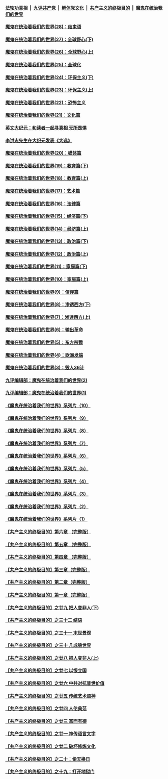 ####  [法轮功真相](../../../../basic/blob/master/README.md?t=04130631) &nbsp;|&nbsp; [九评共产党](../../../../9ping.md/blob/master/README.md?t=04130631) &nbsp;|&nbsp; [解体党文化](../../../../jtdwh.md/blob/master/README.md?t=04130631)  &nbsp;|&nbsp; [共产主义的终极目的](../../../../gczydzjmd.md/blob/master/README.md?t=04130631) &nbsp;|&nbsp; [魔鬼在统治我们的世界](../../../../mgztzwmdsj.md/blob/master/README.md?t=04130631) 

#### [魔鬼在统治着我们的世界(28)：结束语](../pages/nsc422/n10936246.md?t=04130631) 

#### [魔鬼在统治着我们的世界(27)：全球野心(下)](../pages/nsc422/n10928319.md?t=04130631) 

#### [魔鬼在统治着我们的世界(26)：全球野心(上)](../pages/nsc422/n10900318.md?t=04130631) 

#### [魔鬼在统治着我们的世界(25)：全球化](../pages/nsc422/n10788205.md?t=04130631) 

#### [魔鬼在统治着我们的世界(24)：环保主义(下)](../pages/nsc422/n10695307.md?t=04130631) 

#### [魔鬼在统治着我们的世界(23)：环保主义(上)](../pages/nsc422/n10688613.md?t=04130631) 

#### [魔鬼在统治着我们的世界(22)：恐怖主义](../pages/nsc422/n10614727.md?t=04130631) 

#### [魔鬼在统治着我们的世界(21)：文化篇](../pages/nsc422/n10597706.md?t=04130631) 

#### [英文大纪元：和读者一起寻真相 无所畏惧](../pages/nsc422/n12542027.md?t=04130631) 

#### [李洪志先生在大纪元发表《大选》](../pages/nsc422/n12534746.md?t=04130631) 

#### [魔鬼在统治着我们的世界(20)：媒体篇](../pages/nsc422/n10586579.md?t=04130631) 

#### [魔鬼在统治着我们的世界(19)：教育篇(下)](../pages/nsc422/n10564808.md?t=04130631) 

#### [魔鬼在统治着我们的世界(18)：教育篇(上)](../pages/nsc422/n10526970.md?t=04130631) 

#### [魔鬼在统治着我们的世界(17)：艺术篇](../pages/nsc422/n10499093.md?t=04130631) 

#### [魔鬼在统治着我们的世界(16)：法律篇](../pages/nsc422/n10485969.md?t=04130631) 

#### [魔鬼在统治着我们的世界(15)：经济篇(下)](../pages/nsc422/n10469975.md?t=04130631) 

#### [魔鬼在统治着我们的世界(14)：经济篇(上)](../pages/nsc422/n10457370.md?t=04130631) 

#### [魔鬼在统治着我们的世界(13)：政治篇(下)](../pages/nsc422/n10448270.md?t=04130631) 

#### [魔鬼在统治着我们的世界(12)：政治篇(上)](../pages/nsc422/n10444576.md?t=04130631) 

#### [魔鬼在统治着我们的世界(11)：家庭篇(下)](../pages/nsc422/n10440961.md?t=04130631) 

#### [魔鬼在统治着我们的世界(10)：家庭篇(上)](../pages/nsc422/n10435448.md?t=04130631) 

#### [魔鬼在统治着我们的世界(9)：信仰篇](../pages/nsc422/n10432159.md?t=04130631) 

#### [魔鬼在统治着我们的世界(8)：渗透西方(下)](../pages/nsc422/n10429603.md?t=04130631) 

#### [魔鬼在统治着我们的世界(7)：渗透西方(上)](../pages/nsc422/n10426013.md?t=04130631) 

#### [魔鬼在统治着我们的世界(6)：输出革命](../pages/nsc422/n10421536.md?t=04130631) 

#### [魔鬼在统治着我们的世界(5)：东方杀戮](../pages/nsc422/n10417707.md?t=04130631) 

#### [魔鬼在统治着我们的世界(4)：欧洲发端](../pages/nsc422/n10414890.md?t=04130631) 

#### [魔鬼在统治着我们的世界(3)：毁人36计](../pages/nsc422/n10411583.md?t=04130631) 

#### [九评编辑部：魔鬼在统治着我们的世界(2)](../pages/nsc422/n10410036.md?t=04130631) 

#### [九评编辑部：魔鬼在统治着我们的世界(1)](../pages/nsc422/n10406825.md?t=04130631) 

#### [《魔鬼在统治着我们的世界》系列片（10）](../pages/nsc422/n12292670.md?t=04130631) 

#### [《魔鬼在统治着我们的世界》系列片（9）](../pages/nsc422/n12290859.md?t=04130631) 

#### [《魔鬼在统治着我们的世界》系列片（8）](../pages/nsc422/n12287445.md?t=04130631) 

#### [《魔鬼在统治着我们的世界》系列片（7）](../pages/nsc422/n12283425.md?t=04130631) 

#### [《魔鬼在统治着我们的世界》系列片（6）](../pages/nsc422/n12282314.md?t=04130631) 

#### [《魔鬼在统治着我们的世界》系列片（5）](../pages/nsc422/n12281419.md?t=04130631) 

#### [《魔鬼在统治着我们的世界》系列片（4）](../pages/nsc422/n12274024.md?t=04130631) 

#### [《魔鬼在统治着我们的世界》系列片（3）](../pages/nsc422/n12271322.md?t=04130631) 

#### [《魔鬼在统治着我们的世界》系列片（2）](../pages/nsc422/n12269049.md?t=04130631) 

#### [《魔鬼在统治着我们的世界》系列片（1）](../pages/nsc422/n12267575.md?t=04130631) 

#### [【共产主义的终极目的】第六章 （完整版）](../pages/nsc422/n11428913.md?t=04130631) 

#### [【共产主义的终极目的】第五章 （完整版）](../pages/nsc422/n11428912.md?t=04130631) 

#### [【共产主义的终极目的】第四章 （完整版）](../pages/nsc422/n11428907.md?t=04130631) 

#### [【共产主义的终极目的】第三章（完整版）](../pages/nsc422/n11428848.md?t=04130631) 

#### [【共产主义的终极目的】第二章（完整版）](../pages/nsc422/n11428831.md?t=04130631) 

#### [【共产主义的终极目的】第一章（完整版）](../pages/nsc422/n11417651.md?t=04130631) 

#### [【共产主义的终极目的】之廿九 把人变非人(下)](../pages/nsc422/n11344140.md?t=04130631) 

#### [【共产主义的终极目的】之三十二 结语](../pages/nsc422/n11360535.md?t=04130631) 

#### [【共产主义的终极目的】之三十一 末世景观](../pages/nsc422/n11351129.md?t=04130631) 

#### [【共产主义的终极目的】之三十 几成狼世界](../pages/nsc422/n11348280.md?t=04130631) 

#### [【共产主义的终极目的】之廿八 把人变非人(上)](../pages/nsc422/n11340492.md?t=04130631) 

#### [【共产主义的终极目的】之廿七 以恨立国](../pages/nsc422/n11336944.md?t=04130631) 

#### [【共产主义的终极目的】之廿六 中共对抗普世价值](../pages/nsc422/n11324785.md?t=04130631) 

#### [【共产主义的终极目的】之廿五 传统艺术颂神](../pages/nsc422/n11296396.md?t=04130631) 

#### [【共产主义的终极目的】之廿四 人伦典范](../pages/nsc422/n11296397.md?t=04130631) 

#### [【共产主义的终极目的】之廿三 富而有德](../pages/nsc422/n11283598.md?t=04130631) 

#### [【共产主义的终极目的】之廿一 神传语言文字](../pages/nsc422/n11263265.md?t=04130631) 

#### [【共产主义的终极目的】之廿二 破坏修炼文化](../pages/nsc422/n11245728.md?t=04130631) 

#### [【共产主义的终极目的】之二十：偷天换日](../pages/nsc422/n11238846.md?t=04130631) 

#### [【共产主义的终极目的】之十九：打开地狱门](../pages/nsc422/n11206376.md?t=04130631) 

